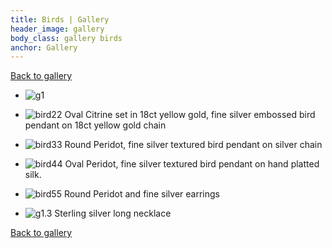 ```yaml
---
title: Birds | Gallery
header_image: gallery
body_class: gallery birds
anchor: Gallery
---
```


[Back to gallery](/gallery/)

*   ![g1](/images/gallery/g1.1.jpg)

*   ![bird22](/images/gallery/rev_bird22.jpg)
    Oval Citrine set in 18ct yellow gold, fine silver embossed bird pendant
    on 18ct yellow gold chain

*   ![bird33](/images/gallery/rev_bird33.jpg)
    Round Peridot, fine silver textured bird pendant on silver chain

*   ![bird44](/images/gallery/rev_bird44.jpg)
    Oval Peridot, fine silver textured bird pendant on hand platted silk.

*   ![bird55](/images/gallery/rev_bird55.jpg)
    Round Peridot and fine silver earrings

*   ![g1.3](/images/gallery/g1.3.jpg)
    Sterling silver long necklace

[Back to gallery](/gallery/)
